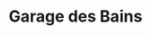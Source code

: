 ---
title: "Garage des Bains"
url: /villard-de-lans/garage-des-bains/
shop: réparation de voitures
---